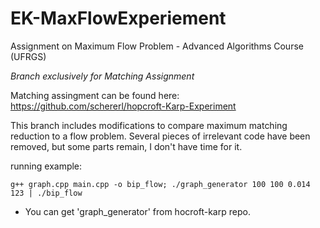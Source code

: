 # EK-MaxFlowExperiement
Assignment on Maximum Flow Problem - Advanced Algorithms Course (UFRGS) 

*Branch exclusively for Matching Assignment*

Matching assingment can be found here: https://github.com/schererl/hopcroft-Karp-Experiment

This branch includes modifications to compare maximum matching reduction to a flow problem. Several pieces of irrelevant code have been removed, but some parts remain, I don't have time for it.

running example:

```
g++ graph.cpp main.cpp -o bip_flow; ./graph_generator 100 100 0.014 123 | ./bip_flow 
``` 

 - You can get 'graph_generator' from hocroft-karp repo.